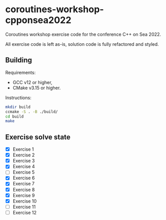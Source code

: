 # coroutines-workshop-cpponsea2022

Coroutines workshop exercise code for the conference C++ on Sea 2022.

All exercise code is left as-is, solution code is fully refactored and styled.

## Building

Requirements:

* GCC v12 or higher,
* CMake v3.15 or higher.

Instructions:

```sh
mkdir build
ccmake -S . -B ./build/
cd build
make
```

## Exercise solve state

- [x] Exercise 1
- [x] Exercise 2
- [x] Exercise 3
- [x] Exercise 4
- [ ] Exercise 5
- [x] Exercise 6
- [x] Exercise 7
- [x] Exercise 8
- [x] Exercise 9
- [x] Exercise 10
- [ ] Exercise 11
- [ ] Exercise 12
